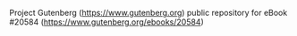 Project Gutenberg (https://www.gutenberg.org) public repository for eBook #20584 (https://www.gutenberg.org/ebooks/20584)
